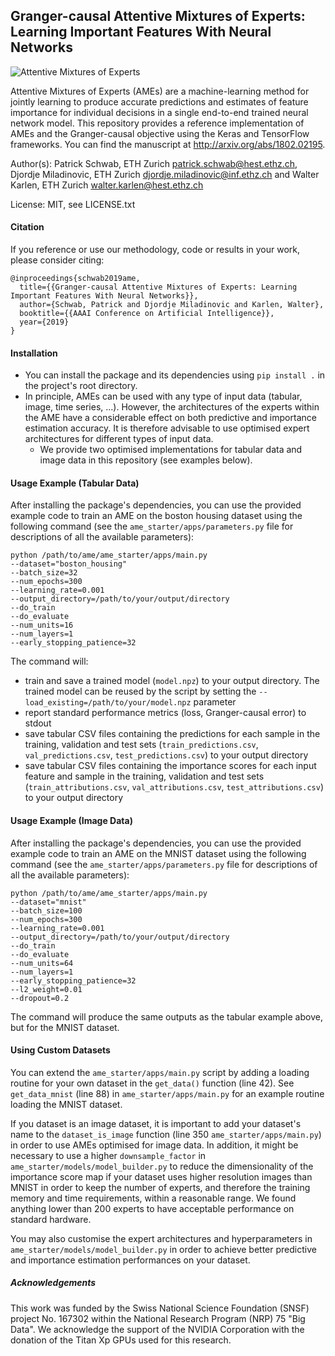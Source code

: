 ## Granger-causal Attentive Mixtures of Experts: Learning Important Features With Neural Networks

![Attentive Mixtures of Experts](http://schwabpatrick.com/img/ame.png)

Attentive Mixtures of Experts (AMEs) are a machine-learning method for jointly learning to produce accurate predictions and estimates of feature importance for individual decisions in a single end-to-end trained neural network model. This repository provides a reference implementation of AMEs and the Granger-causal objective using the Keras and TensorFlow frameworks. You can find the manuscript at http://arxiv.org/abs/1802.02195.

Author(s): Patrick Schwab, ETH Zurich <patrick.schwab@hest.ethz.ch>, Djordje Miladinovic, ETH Zurich <djordje.miladinovic@inf.ethz.ch> and Walter Karlen, ETH Zurich <walter.karlen@hest.ethz.ch>

License: MIT, see LICENSE.txt

#### Citation

If you reference or use our methodology, code or results in your work, please consider citing:

    @inproceedings{schwab2019ame,
      title={{Granger-causal Attentive Mixtures of Experts: Learning Important Features With Neural Networks}},
      author={Schwab, Patrick and Djordje Miladinovic and Karlen, Walter},
      booktitle={{AAAI Conference on Artificial Intelligence}},
      year={2019}
    }

#### Installation

- You can install the package and its dependencies using `pip install .` in the project's root directory.
- In principle, AMEs can be used with any type of input data (tabular, image, time series, ...). However, the architectures of the experts within the AME have a considerable effect on both predictive and importance estimation accuracy. It is therefore advisable to use optimised expert architectures for different types of input data.
    - We provide two optimised implementations for tabular data and image data in this repository (see examples below).

#### Usage Example (Tabular Data)

After installing the package's dependencies, you can use the provided example code to train an AME on the boston housing dataset using the following command (see the `ame_starter/apps/parameters.py` file for descriptions of all the available parameters):

    python /path/to/ame/ame_starter/apps/main.py
    --dataset="boston_housing"
    --batch_size=32
    --num_epochs=300
    --learning_rate=0.001
    --output_directory=/path/to/your/output/directory
    --do_train
    --do_evaluate
    --num_units=16
    --num_layers=1
    --early_stopping_patience=32

The command will:
- train and save a trained model (`model.npz`) to your output directory. The trained model can be reused by the script by setting the `--load_existing=/path/to/your/model.npz` parameter
- report standard performance metrics (loss, Granger-causal error) to stdout
- save tabular CSV files containing the predictions for each sample in the training, validation and test sets (`train_predictions.csv`, `val_predictions.csv`, `test_predictions.csv`) to your output directory
- save tabular CSV files containing the importance scores for each input feature and sample in the training, validation and test sets (`train_attributions.csv`, `val_attributions.csv`, `test_attributions.csv`) to your output directory

#### Usage Example (Image Data)

After installing the package's dependencies, you can use the provided example code to train an AME on the MNIST dataset using the following command (see the `ame_starter/apps/parameters.py` file for descriptions of all the available parameters):

    python /path/to/ame/ame_starter/apps/main.py
    --dataset="mnist"
    --batch_size=100
    --num_epochs=300
    --learning_rate=0.001
    --output_directory=/path/to/your/output/directory
    --do_train
    --do_evaluate
    --num_units=64
    --num_layers=1
    --early_stopping_patience=32
    --l2_weight=0.01
    --dropout=0.2

The command will produce the same outputs as the tabular example above, but for the MNIST dataset.

#### Using Custom Datasets

You can extend the `ame_starter/apps/main.py` script by adding a loading routine for your own dataset in the `get_data()` function (line 42). See `get_data_mnist` (line 88) in `ame_starter/apps/main.py` for an example routine loading the MNIST dataset.

If you dataset is an image dataset, it is important to add your dataset's name to the `dataset_is_image` function (line 350 `ame_starter/apps/main.py`) in order to use AMEs optimised for image data.
In addition, it might be necessary to use a higher `downsample_factor` in `ame_starter/models/model_builder.py` to reduce the dimensionality of the importance score map if your dataset uses higher resolution images than MNIST in order to keep the number of experts, and therefore the training memory and time requirements, within a reasonable range. We found anything lower than 200 experts to have acceptable performance on standard hardware.

You may also customise the expert architectures and hyperparameters in `ame_starter/models/model_builder.py` in order to achieve better predictive and importance estimation performances on your dataset.

##### Acknowledgements

This work was funded by the Swiss National Science Foundation (SNSF) project No. 167302 within the National Research Program (NRP) 75 "Big Data". We acknowledge the support of the NVIDIA Corporation with the donation of the Titan Xp GPUs used for this research.